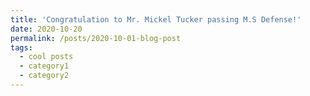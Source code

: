 ```yaml
---
title: 'Congratulation to Mr. Mickel Tucker passing M.S Defense!'
date: 2020-10-20
permalink: /posts/2020-10-01-blog-post
tags:
  - cool posts
  - category1
  - category2
---
```

